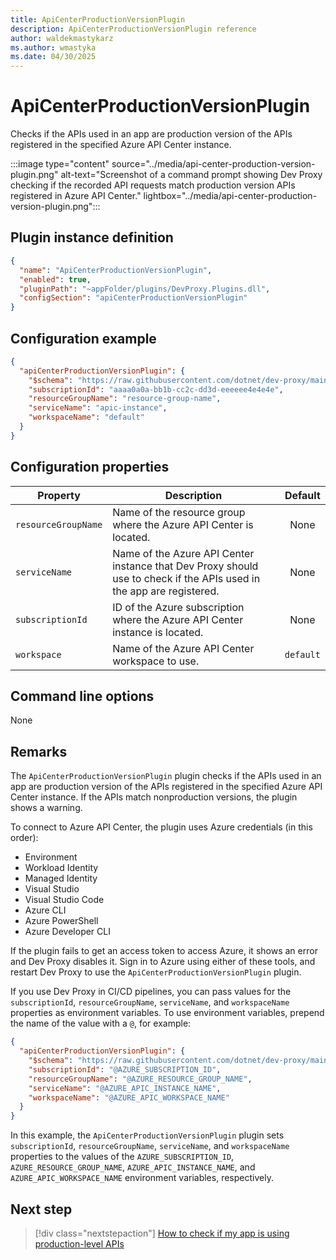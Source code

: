 ```yaml
---
title: ApiCenterProductionVersionPlugin
description: ApiCenterProductionVersionPlugin reference
author: waldekmastykarz
ms.author: wmastyka
ms.date: 04/30/2025
---
```


# ApiCenterProductionVersionPlugin

Checks if the APIs used in an app are production version of the APIs registered in the specified Azure API Center instance.

:::image type="content" source="../media/api-center-production-version-plugin.png" alt-text="Screenshot of a command prompt showing Dev Proxy checking if the recorded API requests match production version APIs registered in Azure API Center." lightbox="../media/api-center-production-version-plugin.png":::

## Plugin instance definition

```json
{
  "name": "ApiCenterProductionVersionPlugin",
  "enabled": true,
  "pluginPath": "~appFolder/plugins/DevProxy.Plugins.dll",
  "configSection": "apiCenterProductionVersionPlugin"
}
```

## Configuration example

```json
{
  "apiCenterProductionVersionPlugin": {
    "$schema": "https://raw.githubusercontent.com/dotnet/dev-proxy/main/schemas/v0.29.2/apicenterproductionversionplugin.schema.json",
    "subscriptionId": "aaaa0a0a-bb1b-cc2c-dd3d-eeeeee4e4e4e",
    "resourceGroupName": "resource-group-name",
    "serviceName": "apic-instance",
    "workspaceName": "default"
  }
}
```

## Configuration properties

| Property | Description | Default |
|----------|-------------|:-------:|
| `resourceGroupName` | Name of the resource group where the Azure API Center is located. | None |
| `serviceName` | Name of the Azure API Center instance that Dev Proxy should use to check if the APIs used in the app are registered. | None |
| `subscriptionId` | ID of the Azure subscription where the Azure API Center instance is located. | None |
| `workspace` | Name of the Azure API Center workspace to use. | `default` |

## Command line options

None

## Remarks

The `ApiCenterProductionVersionPlugin` plugin checks if the APIs used in an app are production version of the APIs registered in the specified Azure API Center instance. If the APIs match nonproduction versions, the plugin shows a warning.

To connect to Azure API Center, the plugin uses Azure credentials (in this order):

- Environment
- Workload Identity
- Managed Identity
- Visual Studio
- Visual Studio Code
- Azure CLI
- Azure PowerShell
- Azure Developer CLI

If the plugin fails to get an access token to access Azure, it shows an error and Dev Proxy disables it. Sign in to Azure using either of these tools, and restart Dev Proxy to use the `ApiCenterProductionVersionPlugin` plugin.

If you use Dev Proxy in CI/CD pipelines, you can pass values for the `subscriptionId`, `resourceGroupName`, `serviceName`, and `workspaceName` properties as environment variables. To use environment variables, prepend the name of the value with a `@`, for example:

```json
{
  "apiCenterProductionVersionPlugin": {
    "$schema": "https://raw.githubusercontent.com/dotnet/dev-proxy/main/schemas/v0.29.2/apicenterproductionversionplugin.schema.json",
    "subscriptionId": "@AZURE_SUBSCRIPTION_ID",
    "resourceGroupName": "@AZURE_RESOURCE_GROUP_NAME",
    "serviceName": "@AZURE_APIC_INSTANCE_NAME",
    "workspaceName": "@AZURE_APIC_WORKSPACE_NAME"
  }
}
```

In this example, the `ApiCenterProductionVersionPlugin` plugin sets `subscriptionId`, `resourceGroupName`, `serviceName`, and `workspaceName` properties to the values of the `AZURE_SUBSCRIPTION_ID`, `AZURE_RESOURCE_GROUP_NAME`, `AZURE_APIC_INSTANCE_NAME`, and `AZURE_APIC_WORKSPACE_NAME` environment variables, respectively.

## Next step

> [!div class="nextstepaction"]
> [How to check if my app is using production-level APIs](../how-to/check-production-level-apis.md)
